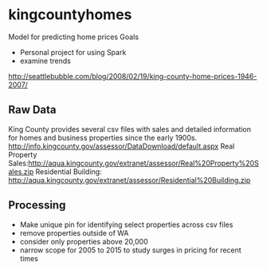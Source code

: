 # kingcountyhomes
Model for predicting home prices 
Goals
* Personal project for using Spark
* examine trends

http://seattlebubble.com/blog/2008/02/19/king-county-home-prices-1946-2007/


## Raw Data 
King County provides several csv files with sales and detailed information for homes and business properties since the early 1900s. 
http://info.kingcounty.gov/assessor/DataDownload/default.aspx
Real Property Sales:http://aqua.kingcounty.gov/extranet/assessor/Real%20Property%20Sales.zip
Residential Building: http://aqua.kingcounty.gov/extranet/assessor/Residential%20Building.zip

## Processing
* Make unique pin for identifying select properties across csv files
* remove properties outside of WA
* consider only properties above 20,000
* narrow scope for 2005 to 2015 to study surges in pricing for recent times
